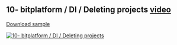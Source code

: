 ## 10- bitplatform / DI / Deleting projects [video](http://www.youtube.com/watch?v=yqFwLtq1q8I)

[Download sample](https://download-directory.github.io/?url=https://github.com/bitfoundation/bitplatform-samples/tree/main/videos/Bit.Tutorial10)

[![10- bitplatform / DI / Deleting projects](http://img.youtube.com/vi/yqFwLtq1q8I/sd2.jpg)](https://youtu.be/yqFwLtq1q8I "09- bitplatform / DI / Deleting projects")